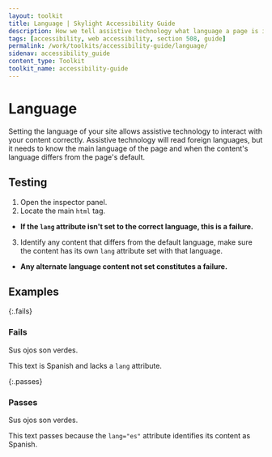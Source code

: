 ```yaml
---
layout: toolkit
title: Language | Skylight Accessibility Guide
description: How we tell assistive technology what language a page is in.
tags: [accessibility, web accessibility, section 508, guide]
permalink: /work/toolkits/accessibility-guide/language/
sidenav: accessibility_guide
content_type: Toolkit
toolkit_name: accessibility-guide
---
```


# Language

Setting the language of your site allows assistive technology to interact with your content correctly. Assistive technology will read foreign languages, but it needs to know the main language of the page and when the content's language differs from the page's default.

## Testing

1. Open the inspector panel.
2. Locate the main ```html``` tag.
  * **If the ```lang``` attribute isn't set to the correct language, this is a failure.**
3. Identify any content that differs from the default language, make sure the content has its own ```lang``` attribute set with that language.
  * **Any alternate language content not set constitutes a failure.**

## Examples

{:.fails}
### Fails

<div class="example">
Sus ojos son verdes.
</div>

This text is Spanish and lacks a ```lang``` attribute.

{:.passes}
### Passes

<div class="example">
<p lang="es">Sus ojos son verdes.</p>
</div>

This text passes because the ```lang="es"``` attribute identifies its content as Spanish.
